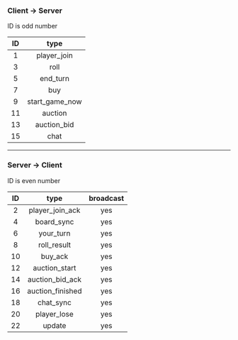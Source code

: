 ### Client -> Server
ID is odd number

|ID|type|
|:-:|:-:|
|1  |player_join|
|3  |roll|
|5  |end_turn|
|7|buy|
|9|start\_game\_now|
|11|auction|
|13|auction\_bid|
|15|chat|

------

### Server -> Client
ID is even number

| ID | type | broadcast|
|:-:|:-:|:-:|
|  2 |player\_join\_ack   | yes|
|4  |board_sync| yes |
|6  |your\_turn| yes |
|8|roll\_result| yes |
|10|buy_ack| yes|
|12|auction_start|yes|
|14|auction\_bid\_ack|yes|
|16|auction\_finished|yes|
|18|chat\_sync|yes|
|20|player\_lose|yes|
|22|update|yes|